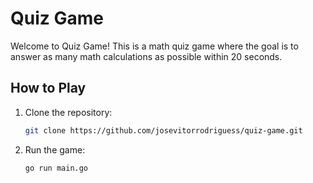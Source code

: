 # Quiz Game

Welcome to Quiz Game! This is a math quiz game where the goal is to answer as many math calculations as possible within 20 seconds.

## How to Play

1. Clone the repository:

   ```bash
   git clone https://github.com/josevitorrodriguess/quiz-game.git

2. Run the game:
    ```
    go run main.go